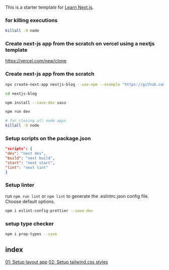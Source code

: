 This is a starter template for [Learn Next.js](https://nextjs.org/learn).

### for killing executions
```bash
killall -9 node
```
### Create next-js app from the scratch on vercel using a nextjs template
https://vercel.com/new/clone

### Create next-js app from the scratch
```bash
npx create-next-app nextjs-blog --use-npm --example "https://github.com/vercel/next-learn/tree/master/basics/learn-starter"

cd nextjs-blog

npm install --save-dev sass

npm run dev

# for closing all node apps
killall -9 node
```

### Setup scripts on the package.json
````json
"scripts": {
"dev": "next dev",
"build": "next build",
"start": "next start",
"lint": "next lint"
}
````

### Setup linter
run `npm run lint` or `npm lint` to generate the .eslintrc.json config file. Choose default options.
```bash
npm i eslint-config-prettier --save-dev
```

### setup type checker
```bash
npm i prop-types --save
```

## index
[01: Setup layout app](/_docs/01--setup-layout.md)
[02: Setup tailwind.css styles](/_docs/02--setup-tailwind.css.md)
